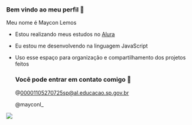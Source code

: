 ### Bem vindo ao meu perfil 🐶

Meu nome é Maycon Lemos

- Estou realizando meus estudos no [Alura](https://www.alura.com.br)
- Eu estou me desenvolvendo na linguagem JavaScript
- Uso esse espaço para organização e compartilhamento dos projetos feitos

  ### Você pode entrar em contato comigo 📧

  @00001105270725sp@al.educacao.sp.gov.br

  @mayconl_


![](  https://media1.tenor.com/m/YsOShYBaf4QAAAAd/roblox-meme.gif)
